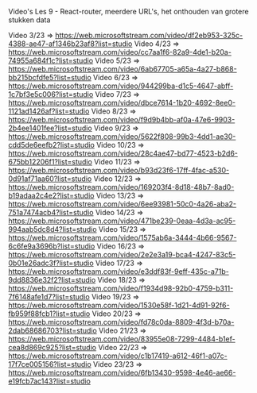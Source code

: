 Video's Les 9 - React-router, meerdere URL's, het onthouden van grotere stukken data

Video 3/23 => https://web.microsoftstream.com/video/df2eb953-325c-4388-ae47-af1346b23af8?list=studio
Video 4/23 => https://web.microsoftstream.com/video/cc7aa1f6-82a9-4de1-b20a-74955a684f1c?list=studio
Video 5/23 => https://web.microsoftstream.com/video/6ab67705-a65a-4a27-b868-bb215bcfdfe5?list=studio
Video 6/23 => https://web.microsoftstream.com/video/944299ba-d1c5-4647-abff-1c7bf3e5c006?list=studio
Video 7/23 => https://web.microsoftstream.com/video/dbce7614-1b20-4692-8ee0-1121ad1426af?list=studio
Video 8/23 => https://web.microsoftstream.com/video/f9d9b4bb-af0a-47e6-9903-2b4ee1401fee?list=studio
Video 9/23 => https://web.microsoftstream.com/video/5622f808-99b3-4dd1-ae30-cdd5de6eefb2?list=studio
Video 10/23 => https://web.microsoftstream.com/video/28c4ae47-bd77-4523-b2d6-675bb12206f1?list=studio
Video 11/23 => https://web.microsoftstream.com/video/b93d23f6-17ff-4fac-a530-0d91af71aa60?list=studio
Video 12/23 => https://web.microsoftstream.com/video/169203f4-8d18-48b7-8ad0-b19adaa2c4e2?list=studio
Video 13/23 => https://web.microsoftstream.com/video/6ee93981-50c0-4a26-aba2-751a7474acb4?list=studio
Video 14/23 => https://web.microsoftstream.com/video/471be239-0eaa-4d3a-ac95-994aab5dc8d4?list=studio
Video 15/23 => https://web.microsoftstream.com/video/1575ab6a-3444-4b66-9567-6c6fe9a3696b?list=studio
Video 16/23 => https://web.microsoftstream.com/video/2e2e3a19-bca4-4247-83c5-0b01e26adc3f?list=studio
Video 17/23 => https://web.microsoftstream.com/video/e3ddf83f-9eff-435c-a71b-9dd8836e32f2?list=studio
Video 18/23 => https://web.microsoftstream.com/video/f1934d98-92b0-4759-b311-7f6148afe1d7?list=studio
Video 19/23 => https://web.microsoftstream.com/video/1530e58f-1d21-4d91-92f6-fb959f88fcb1?list=studio
Video 20/23 => https://web.microsoftstream.com/video/fd78c0da-8809-4f3d-b70a-2dab68686703?list=studio
Video 21/23 => https://web.microsoftstream.com/video/83955e08-7299-4484-b1ef-cea8d869c925?list=studio
Video 22/23 => https://web.microsoftstream.com/video/c1b17419-a612-46f1-a07c-17f7ce005156?list=studio
Video 23/23 => https://web.microsoftstream.com/video/6fb13430-9598-4e46-ae66-e19fcb7ac143?list=studio
